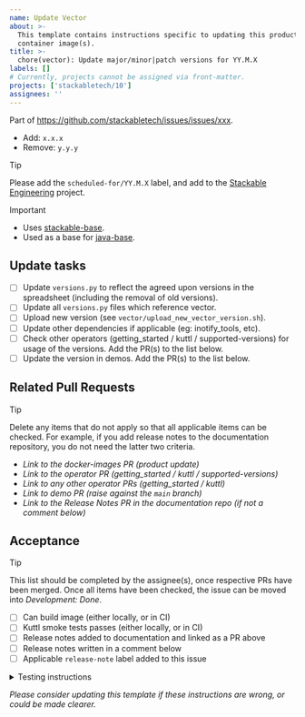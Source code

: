 ```yaml
---
name: Update Vector
about: >-
  This template contains instructions specific to updating this product and/or
  container image(s).
title: >-
  chore(vector): Update major/minor|patch versions for YY.M.X
labels: []
# Currently, projects cannot be assigned via front-matter.
projects: ['stackabletech/10']
assignees: ''
---
```


Part of <https://github.com/stackabletech/issues/issues/xxx>.

<!--
This gives hints to the person doing the work.
Add/Change/Remove anything that isn't applicable anymore
-->
- Add: `x.x.x`
- Remove: `y.y.y`

> [!TIP]
> Please add the `scheduled-for/YY.M.X` label, and add to the [Stackable Engineering][1] project.
>
> [1]: https://github.com/orgs/stackabletech/projects/10

<!-- markdownlint-disable-next-line MD028 -->
> [!IMPORTANT]
>
> - Uses [stackable-base](https://github.com/stackabletech/docker-images/blob/main/stackable-base/Dockerfile).
> - Used as a base for [java-base](https://github.com/stackabletech/docker-images/blob/main/java-base/Dockerfile).

## Update tasks

- [ ] Update `versions.py` to reflect the agreed upon versions in the spreadsheet (including the removal of old versions).
- [ ] Update all `versions.py` files which reference vector.
- [ ] Upload new version (see `vector/upload_new_vector_version.sh`).
- [ ] Update other dependencies if applicable (eg: inotify_tools, etc).
- [ ] Check other operators (getting_started / kuttl / supported-versions) for usage of the versions. Add the PR(s) to the list below.
- [ ] Update the version in demos. Add the PR(s) to the list below.

## Related Pull Requests

> [!TIP]
> Delete any items that do not apply so that all applicable items can be checked.
> For example, if you add release notes to the documentation repository, you do not need the latter two criteria.

- _Link to the docker-images PR (product update)_
- _Link to the operator PR (getting_started / kuttl / supported-versions)_
- _Link to any other operator PRs (getting_started / kuttl)_
- _Link to demo PR (raise against the `main` branch)_
- _Link to the Release Notes PR in the documentation repo (if not a comment below)_

## Acceptance

> [!TIP]
> This list should be completed by the assignee(s), once respective PRs have been merged. Once all items have been
> checked, the issue can be moved into _Development: Done_.

- [ ] Can build image (either locally, or in CI)
- [ ] Kuttl smoke tests passes (either locally, or in CI)
- [ ] Release notes added to documentation and linked as a PR above
- [ ] Release notes written in a comment below
- [ ] Applicable `release-note` label added to this issue

<details>
<summary>Testing instructions</summary>

```shell
# See the latest version at https://pypi.org/project/image-tools-stackabletech/
pip install image-tools-stackabletech==0.0.16

bake --product vector=x.y.z # where x.y.z is the new version added in this PR

kind load docker-image oci.stackable.tech/sdp/vector:x.y.z-stackable0.0.0-dev

# Change directory into one of the operator repositories and update the
# product version in tests/test-definition.yaml
./scripts/run-tests --test-suite smoke-latest # or similar
```

</details>

_Please consider updating this template if these instructions are wrong, or
could be made clearer._
